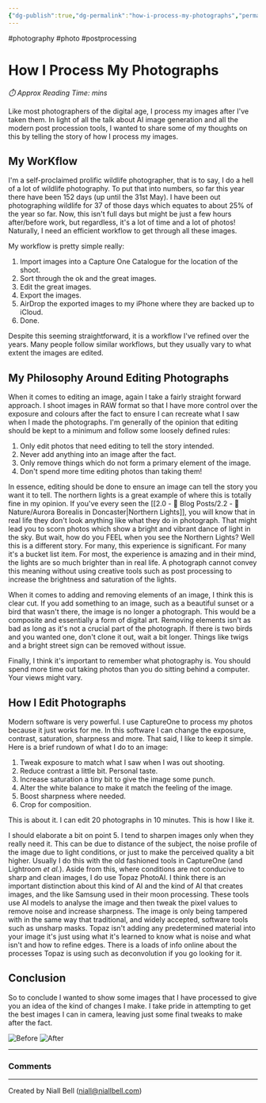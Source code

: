 ```yaml
---
{"dg-publish":true,"dg-permalink":"how-i-process-my-photographs","permalink":"/how-i-process-my-photographs/","title":"How I Process My Photographs","tags":["photo","photography","postprocessing"],"noteIcon":"1","created":"2024-05-31T14:05:41.093+01:00","updated":"2024-05-31T14:55:59.804+01:00"}
---
```


#photography #photo #postprocessing
# How I Process My Photographs
<p id="reading-time" style="font-style: italic;">⏱️ Approx Reading Time:  <span id="inserted-text"></span> mins</p>
Like most photographers of the digital age, I process my images after I've taken them. In light of all the talk about AI image generation and all the modern post procession tools, I wanted to share some of my thoughts on this by telling the story of how I process my images. 

## My WorKflow

I'm a self-proclaimed prolific wildlife photographer, that is to say, I do a hell of a lot of wildlife photography. To put that into numbers, so far this year there have been 152 days (up until the 31st May). I have been out photographing wildlife for 37 of those days which equates to about 25% of the year so far. Now, this isn't full days but might be just a few hours after/before work, but regardless, it's a lot of time and a lot of photos! Naturally, I need an efficient workflow to get through all these images.

My workflow is pretty simple really:

1. Import images into a Capture One Catalogue for the location of the shoot.
2. Sort through the ok and the great images.
3. Edit the great images.
4. Export the images.
5. AirDrop the exported images to my iPhone where they are backed up to iCloud.
6. Done.

Despite this seeming straightforward, it is a workflow I've refined over the years. Many people follow similar workflows, but they usually vary to what extent the images are edited. 

## My Philosophy Around Editing Photographs

When it comes to editing an image, again I take a fairly straight forward approach. I shoot images in RAW format so that I have more control over the exposure and colours after the fact to ensure I can recreate what I saw when I made the photographs. I'm generally of the opinion that editing should be kept to a minimum and follow some loosely defined rules:

1. Only edit photos that need editing to tell the story intended.
2. Never add anything into an image after the fact.
3. Only remove things which do not form a primary element of the image.
4. Don't spend more time editing photos than taking them!

In essence, editing should be done to ensure an image can tell the story you want it to tell. The northern lights is a great example of where this is totally fine in my opinion. If you've every seen the [[2.0 - 📝 Blog Posts/2.2 - 🌱 Nature/Aurora Borealis in Doncaster\|Northern Lights]], you will know that in real life they don't look anything like what they do in photograph. That might lead you to scorn photos which show a bright and vibrant dance of light in the sky. But wait, how do you FEEL when you see the Northern Lights? Well this is a different story. For many, this experience is significant. For many it's a bucket list item. For most, the experience is amazing and in their mind, the lights are so much brighter than in real life. A photograph cannot convey this meaning without using creative tools such as post processing to increase the brightness and saturation of the lights.

When it comes to adding and removing elements of an image, I think this is clear cut. If you add something to an image, such as a beautiful sunset or a bird that wasn't there, the image is no longer a photograph. This would be a composite and essentially a form of digital art. Removing elements isn't as bad as long as it's not a crucial part of the photograph. If there is two birds and you wanted one, don't clone it out, wait a bit longer. Things like twigs and a bright street sign can be removed without issue.

Finally, I think it's important to remember what photography is. You should spend more time out taking photos than you do sitting behind a computer. Your views might vary.

## How I Edit Photographs

Modern software is very powerful. I use CaptureOne to process my photos because it just works for me. In this software I can change the exposure, contrast, saturation, sharpness and more. That said, I like to keep it simple. Here is a brief rundown of what I do to an image:

1. Tweak exposure to match what I saw when I was out shooting.
2. Reduce contrast a little bit. Personal taste.
3. Increase saturation a tiny bit to give the image some punch.
4. Alter the white balance to make it match the feeling of the image.
5. Boost sharpness where needed.
6. Crop for composition.

This is about it. I can edit 20 photographs in 10 minutes. This is how I like it.

I should elaborate a bit on point 5. I tend to sharpen images only when they really need it. This can be due to distance of the subject, the noise profile of the image due to light conditions, or just to make the perceived quality a bit higher. Usually I do this with the old fashioned tools in CaptureOne (and Lightroom *et al.*). Aside from this, where conditions are not conducive to sharp and clean images, I do use Topaz PhotoAI. I think there is an important distinction about this kind of AI and the kind of AI that creates images, and the like Samsung used in their moon processing. These tools use AI models to analyse the image and then tweak the pixel values to remove noise and increase sharpness. The image is only being tampered with in the same way that traditional, and widely accepted, software tools such as unsharp masks. Topaz isn't adding any predetermined material into your image it's just using what it's learned to know what is noise and what isn't and how to refine edges. There is a loads of info online about the processes Topaz is using such as deconvolution if you go looking for it.

## Conclusion

So to conclude I wanted to show some images that I have processed to give you an idea of the kind of changes I make. I take pride in attempting to get the best images I can in camera, leaving just some final tweaks to make after the fact.


<div class="before-after-container">
        <img src="https://i.imgur.com/8byknl1.jpeg" alt="Before" class="before-image">
        <img src="https://i.imgur.com/Hw3xR20.jpeg" alt="After" class="after-image">
    </div>


---
### Comments

<div id="waline"></div>
<script type="module">
	import { init } from 'https://unpkg.com/@waline/client@v3/dist/waline.js';
	init({
	  el: '#waline',
	  serverURL: 'https://niallscavecomments.vercel.app/',
	  lang: 'en',
	});
</script>

---
Created by Niall Bell (niall@niallbell.com)